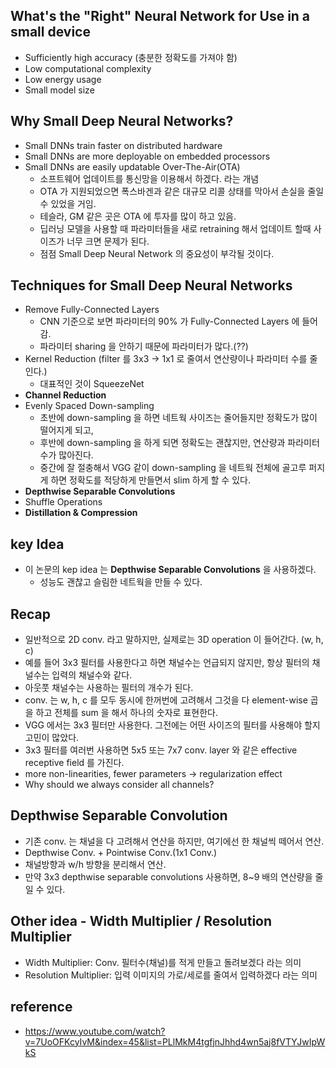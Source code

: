 ## What's the "Right" Neural Network for Use in a small device
- Sufficiently high accuracy (충분한 정확도를 가져야 함)
- Low computational complexity
- Low energy usage
- Small model size

## Why Small Deep Neural Networks?
- Small DNNs train faster on distributed hardware
- Small DNNs are more deployable on embedded processors
- Small DNNs are easily updatable Over-The-Air(OTA)
  - 소프트웨어 업데이트를 통신망을 이용해서 하겠다. 라는 개념
  - OTA 가 지원되었으면 폭스바겐과 같은 대규모 리콜 상태를 막아서 손실을 줄일 수 있었을 거임.
  - 테슬라, GM 같은 곳은 OTA 에 투자를 많이 하고 있음.
  - 딥러닝 모델을 사용할 때 파라미터들을 새로 retraining 해서 업데이트 할때 사이즈가 너무 크면 문제가 된다.
  - 점점 Small Deep Neural Network 의 중요성이 부각될 것이다.

## Techniques for Small Deep Neural Networks
- Remove Fully-Connected Layers
  - CNN 기준으로 보면 파라미터의 90% 가 Fully-Connected Layers 에 들어감.
  - 파라미터 sharing 을 안하기 때문에 파라미터가 많다.(??)
- Kernel Reduction (filter 를 3x3 -> 1x1 로 줄여서 연산량이나 파라미터 수를 줄인다.)
  - 대표적인 것이 SqueezeNet
- <b>Channel Reduction</b>
- Evenly Spaced Down-sampling
  - 초반에 down-sampling 을 하면 네트웍 사이즈는 줄어들지만 정확도가 많이 떨어지게 되고,
  - 후반에 down-sampling 을 하게 되면 정확도는 괜찮지만, 연산량과 파라미터 수가 많아진다.
  - 중간에 잘 절충해서 VGG 같이 down-sampling 을 네트웍 전체에 골고루 퍼지게 하면 정확도를 적당하게 만들면서 slim 하게 할 수 있다.
- <b>Depthwise Separable Convolutions</b>
- Shuffle Operations
- <b>Distillation & Compression</b>

## key Idea
- 이 논문의 kep idea 는 <b>Depthwise Separable Convolutions</b> 을 사용하겠다.
  - 성능도 괜찮고 슬림한 네트웍을 만들 수 있다.

## Recap
- 일반적으로 2D conv. 라고 말하지만, 실제로는 3D operation 이 들어간다. (w, h, c)
- 예를 들어 3x3 필터를 사용한다고 하면 채널수는 언급되지 않지만, 항상 필터의 채널수는 입력의 채널수와 같다.
- 아웃풋 채널수는 사용하는 필터의 개수가 된다.
- conv. 는 w, h, c 를 모두 동시에 한꺼번에 고려해서 그것을 다 element-wise 곱을 하고 전체를 sum 을 해서 하나의 숫자로 표현한다.
- VGG 에서는 3x3 필터만 사용한다. 그전에는 어떤 사이즈의 필터를 사용해야 할지 고민이 많았다.
- 3x3 필터를 여러번 사용하면 5x5 또는 7x7 conv. layer 와 같은 effective receptive field 를 가진다.
- more non-linearities, fewer parameters -> regularization effect
- Why should we always consider all channels?

## Depthwise Separable Convolution
- 기존 conv. 는 채널을 다 고려해서 연산을 하지만, 여기에선 한 채널씩 떼어서 연산.
- Depthwise Conv. + Pointwise Conv.(1x1 Conv.)
- 채널방향과 w/h 방향을 분리해서 연산.
- 만약 3x3 depthwise separable convolutions 사용하면, 8~9 배의 연산량을 줄일 수 있다.

## Other idea - Width Multiplier / Resolution Multiplier
- Width Multiplier: Conv. 필터수(채널)를 적게 만들고 돌려보겠다 라는 의미
- Resolution Multiplier: 입력 이미지의 가로/세로를 줄여서 입력하겠다 라는 의미

## reference
- https://www.youtube.com/watch?v=7UoOFKcyIvM&index=45&list=PLlMkM4tgfjnJhhd4wn5aj8fVTYJwIpWkS










